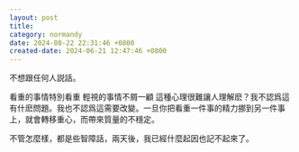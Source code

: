 ```yaml
---
layout: post
title:  
category: normandy
date: 2024-08-22 22:31:46 +0800
created-date: 2024-06-21 12:47:46 +0800
---
```


不想跟任何人説話。

看重的事情特別看重 輕視的事情不屑一顧 這種心理很難讓人理解麽？我不認爲這有什麽問題。我也不認爲這需要改變。一旦你把看重一件事的精力挪到另一件事上，就會轉移重心，而帶來質量的不穩定。

不管怎麼樣，都是些智障話，兩天後，我已經什麼起因也記不起來了。